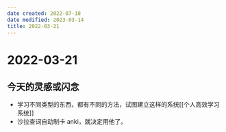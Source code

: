 ```yaml
---
date created: 2022-07-18
date modified: 2023-03-14
title: 2022-03-21
---
```


# 2022-03-21

## 今天的灵感或闪念

- 学习不同类型的东西，都有不同的方法，试图建立这样的系统[[个人高效学习系统]]
- 沙拉查词自动制卡 anki，就决定用他了。

